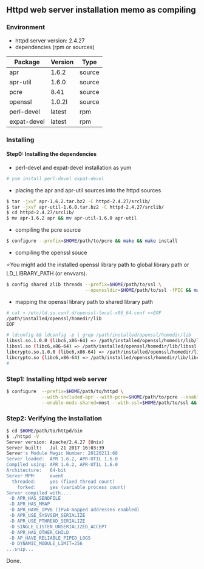## Httpd web server installation memo as compiling

### Environment

* httpd server version: 2.4.27
* dependencies (rpm or sources)

Package|Version|Type
-|-|-
apr|1.6.2|source
apr-util|1.6.0|source
pcre|8.41|source
openssl|1.0.2l|source
perl-devel|latest|rpm
expat-devel|latest|rpm

### Installing

#### Step0: Installing the dependencies

* perl-devel and expat-devel installation as yum
```bash
# yum install perl-devel expat-devel
```

* placing the apr and apr-util sources into the httpd sources
```bash
$ tar -jxvf apr-1.6.2.tar.bz2 -C httpd-2.4.27/srclib/
$ tar -jxvf apr-util-1.6.0.tar.bz2 -C httpd-2.4.27/srclib/
$ cd httpd-2.4.27/srclib/
$ mv apr-1.6.2 apr && mv apr-util-1.6.0 apr-util
```

* compiling the pcre source
```bash
$ configure --prefix=$HOME/path/to/pcre && make && make install
```

* compiling the openssl souce

:star:You might add the installed openssl library path to global library path or LD_LIBRARY_PATH (or envvars).

```bash
$ config shared zlib threads --prefix=$HOME/path/to/ssl \
                             --openssldir=$HOME/path/to/ssl -fPIC && make && make install 
```

* mapping the openssl library path to shared library path

```bash
# cat > /etc/ld.so.conf.d/openssl-local-x86_64.conf <<EOF
/path/installed/openssl/homedir/lib
EOF

# ldconfig && ldconfig -p | grep /path/installed/openssl/homedir/lib
libssl.so.1.0.0 (libc6,x86-64) => /path/installed/openssl/homedir/lib/libssl.so.1.0.0
libssl.so (libc6,x86-64) => /path/installed/openssl/homedir/lib/libssl.so
libcrypto.so.1.0.0 (libc6,x86-64) => /path/installed/openssl/homedir/lib/libcrypto.so.1.0.0
libcrypto.so (libc6,x86-64) => /path/installed/openssl/homedir/lib/libcrypto.s
#
```

### Step1: Installing httpd web server

```bash
$ configure  --prefix=$HOME/path/to/httpd \
             --with-included-apr --with-pcre=$HOME/path/to/pcre --enable-mpms-shared=all \
             --enable-mods-shared=most --with-ssl=$HOME/path/to/ssl && make && make install
```

### Step2: Verifying the installation

```bash
$ cd $HOME/path/to/httpd/bin
$ ./httpd -V
Server version: Apache/2.4.27 (Unix)
Server built:   Jul 21 2017 16:03:39
Server's Module Magic Number: 20120211:68
Server loaded:  APR 1.6.2, APR-UTIL 1.6.0
Compiled using: APR 1.6.2, APR-UTIL 1.6.0
Architecture:   64-bit
Server MPM:     event
  threaded:     yes (fixed thread count)
    forked:     yes (variable process count)
Server compiled with....
 -D APR_HAS_SENDFILE
 -D APR_HAS_MMAP
 -D APR_HAVE_IPV6 (IPv4-mapped addresses enabled)
 -D APR_USE_SYSVSEM_SERIALIZE
 -D APR_USE_PTHREAD_SERIALIZE
 -D SINGLE_LISTEN_UNSERIALIZED_ACCEPT
 -D APR_HAS_OTHER_CHILD
 -D AP_HAVE_RELIABLE_PIPED_LOGS
 -D DYNAMIC_MODULE_LIMIT=256
...snip...
```

Done.
